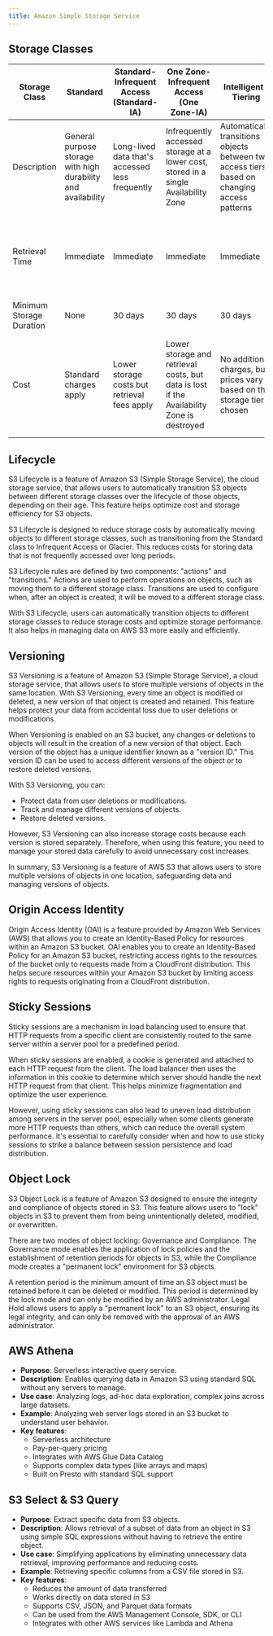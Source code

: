 ```yaml
---
title: Amazon Simple Storage Service
---
```


## Storage Classes

| Storage Class            | Standard                                                      | Standard-Infrequent Access (Standard-IA)        | One Zone-Infrequent Access (One Zone-IA)                                                  | Intelligent-Tiering                                                                          | Glacier                                                                | Glacier Deep Archive                                                              |
| ------------------------ | ------------------------------------------------------------- | ----------------------------------------------- | ----------------------------------------------------------------------------------------- | -------------------------------------------------------------------------------------------- | ---------------------------------------------------------------------- | --------------------------------------------------------------------------------- |
| Description              | General purpose storage with high durability and availability | Long-lived data that's accessed less frequently | Infrequently accessed storage at a lower cost, stored in a single Availability Zone       | Automatically transitions objects between two access tiers based on changing access patterns | Very low-cost storage for archival data                                | Lowest cost storage for long-term archival and preservation                       |
| Retrieval Time           | Immediate                                                     | Immediate                                       | Immediate                                                                                 | Immediate                                                                                    | Fast (1-5 minutes), Standard (3-5 hours), Bulk (5-12 hours)            | Standard (12 hours), Bulk (48 hours)                                              |
| Minimum Storage Duration | None                                                          | 30 days                                         | 30 days                                                                                   | 30 days                                                                                      | 90 days                                                                | 180 days                                                                          |
| Cost                     | Standard charges apply                                        | Lower storage costs but retrieval fees apply    | Lower storage and retrieval costs, but data is lost if the Availability Zone is destroyed | No additional charges, but prices vary based on the storage tier chosen                      | Lower storage and retrieval costs, but additional retrieval fees apply | Lowest storage and retrieval costs, but higher fees for additional data retrieval |

## Lifecycle

S3 Lifecycle is a feature of Amazon S3 (Simple Storage Service), the cloud storage service, that allows users to automatically transition S3 objects between different storage classes over the lifecycle of those objects, depending on their age. This feature helps optimize cost and storage efficiency for S3 objects.

S3 Lifecycle is designed to reduce storage costs by automatically moving objects to different storage classes, such as transitioning from the Standard class to Infrequent Access or Glacier. This reduces costs for storing data that is not frequently accessed over long periods.

S3 Lifecycle rules are defined by two components: "actions" and "transitions." Actions are used to perform operations on objects, such as moving them to a different storage class. Transitions are used to configure when, after an object is created, it will be moved to a different storage class.

With S3 Lifecycle, users can automatically transition objects to different storage classes to reduce storage costs and optimize storage performance. It also helps in managing data on AWS S3 more easily and efficiently.

## Versioning

S3 Versioning is a feature of Amazon S3 (Simple Storage Service), a cloud storage service, that allows users to store multiple versions of objects in the same location. With S3 Versioning, every time an object is modified or deleted, a new version of that object is created and retained. This feature helps protect your data from accidental loss due to user deletions or modifications.

When Versioning is enabled on an S3 bucket, any changes or deletions to objects will result in the creation of a new version of that object. Each version of the object has a unique identifier known as a "version ID." This version ID can be used to access different versions of the object or to restore deleted versions.

With S3 Versioning, you can:

- Protect data from user deletions or modifications.
- Track and manage different versions of objects.
- Restore deleted versions.

However, S3 Versioning can also increase storage costs because each version is stored separately. Therefore, when using this feature, you need to manage your stored data carefully to avoid unnecessary cost increases.

In summary, S3 Versioning is a feature of AWS S3 that allows users to store multiple versions of objects in one location, safeguarding data and managing versions of objects.

## Origin Access Identity

Origin Access Identity (OAI) is a feature provided by Amazon Web Services (AWS) that allows you to create an Identity-Based Policy for resources within an Amazon S3 bucket. OAI enables you to create an Identity-Based Policy for an Amazon S3 bucket, restricting access rights to the resources of the bucket only to requests made from a CloudFront distribution. This helps secure resources within your Amazon S3 bucket by limiting access rights to requests originating from a CloudFront distribution.

## Sticky Sessions

Sticky sessions are a mechanism in load balancing used to ensure that HTTP requests from a specific client are consistently routed to the same server within a server pool for a predefined period.

When sticky sessions are enabled, a cookie is generated and attached to each HTTP request from the client. The load balancer then uses the information in this cookie to determine which server should handle the next HTTP request from that client. This helps minimize fragmentation and optimize the user experience.

However, using sticky sessions can also lead to uneven load distribution among servers in the server pool, especially when some clients generate more HTTP requests than others, which can reduce the overall system performance. It's essential to carefully consider when and how to use sticky sessions to strike a balance between session persistence and load distribution.

## Object Lock

S3 Object Lock is a feature of Amazon S3 designed to ensure the integrity and compliance of objects stored in S3. This feature allows users to "lock" objects in S3 to prevent them from being unintentionally deleted, modified, or overwritten.

There are two modes of object locking: Governance and Compliance. The Governance mode enables the application of lock policies and the establishment of retention periods for objects in S3, while the Compliance mode creates a "permanent lock" environment for S3 objects.

A retention period is the minimum amount of time an S3 object must be retained before it can be deleted or modified. This period is determined by the lock mode and can only be modified by an AWS administrator. Legal Hold allows users to apply a "permanent lock" to an S3 object, ensuring its legal integrity, and can only be removed with the approval of an AWS administrator.

## AWS Athena

- **Purpose**: Serverless interactive query service.
- **Description**: Enables querying data in Amazon S3 using standard SQL without any servers to manage.
- **Use case**: Analyzing logs, ad-hoc data exploration, complex joins across large datasets.
- **Example**: Analyzing web server logs stored in an S3 bucket to understand user behavior.
- **Key features**:
  - Serverless architecture
  - Pay-per-query pricing
  - Integrates with AWS Glue Data Catalog
  - Supports complex data types (like arrays and maps)
  - Built on Presto with standard SQL support

## S3 Select & S3 Query

- **Purpose**: Extract specific data from S3 objects.
- **Description**: Allows retrieval of a subset of data from an object in S3 using simple SQL expressions without having to retrieve the entire object.
- **Use case**: Simplifying applications by eliminating unnecessary data retrieval, improving performance and reducing costs.
- **Example**: Retrieving specific columns from a CSV file stored in S3.
- **Key features**:
  - Reduces the amount of data transferred
  - Works directly on data stored in S3
  - Supports CSV, JSON, and Parquet data formats
  - Can be used from the AWS Management Console, SDK, or CLI
  - Integrates with other AWS services like Lambda and Athena

